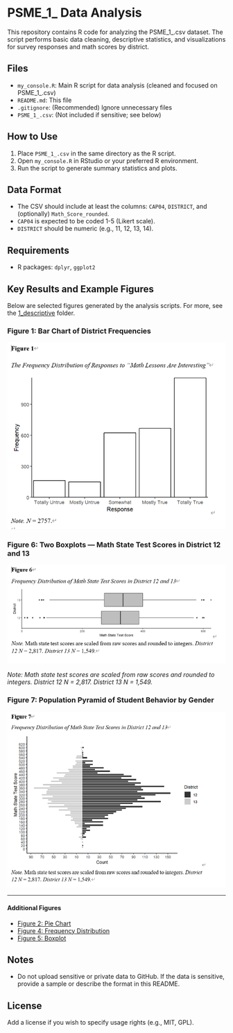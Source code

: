 # PSME_1_ Data Analysis

This repository contains R code for analyzing the PSME_1_.csv dataset. The script performs basic data cleaning, descriptive statistics, and visualizations for survey responses and math scores by district.

## Files
- `my_console.R`: Main R script for data analysis (cleaned and focused on PSME_1_.csv)
- `README.md`: This file
- `.gitignore`: (Recommended) Ignore unnecessary files
- `PSME_1_.csv`: (Not included if sensitive; see below)

## How to Use
1. Place `PSME_1_.csv` in the same directory as the R script.
2. Open `my_console.R` in RStudio or your preferred R environment.
3. Run the script to generate summary statistics and plots.

## Data Format
- The CSV should include at least the columns: `CAP04`, `DISTRICT`, and (optionally) `Math_Score_rounded`.
- `CAP04` is expected to be coded 1-5 (Likert scale).
- `DISTRICT` should be numeric (e.g., 11, 12, 13, 14).

## Requirements
- R packages: `dplyr`, `ggplot2`



## Key Results and Example Figures

Below are selected figures generated by the analysis scripts. For more, see the [1_descriptive](1_descriptive/) folder.

### Figure 1: Bar Chart of District Frequencies
![Figure 1: Bar Chart of District Frequencies](1_descriptive/Figure%201_bar%20chart.png)

### Figure 6: Two Boxplots — Math State Test Scores in District 12 and 13
![Figure 6: Two Boxplots](1_descriptive/Figure%206_two%20boxplot.png)

*Note: Math state test scores are scaled from raw scores and rounded to integers. District 12 N = 2,817. District 13 N = 1,549.*

### Figure 7: Population Pyramid of Student Behavior by Gender
![Figure 7: Population Pyramid](1_descriptive/Figure%207_population%20pyramid.png)

---

#### Additional Figures

- [Figure 2: Pie Chart](1_descriptive/Figure%202_pie%20chart.png)
- [Figure 4: Frequency Distribution](1_descriptive/Figure%204_Frequency%20Distribution.png)
- [Figure 5: Boxplot](1_descriptive/Figure%205_boxplot.png)

## Notes
- Do not upload sensitive or private data to GitHub. If the data is sensitive, provide a sample or describe the format in this README.

## License
Add a license if you wish to specify usage rights (e.g., MIT, GPL).




